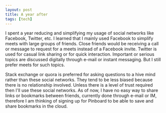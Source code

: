 ```yaml
---
layout: post
title: A year after
tags: [tech]
---
```

I spent a year reducing and simplifying my usage of social networks like Facebook, Twitter, etc. I learned that I mainly used Facebook to simplify meets with large groups of friends. Close friends would be receiving a call or message to request for a meets instead of a Facebook invite. Twitter is used for casual link sharing or for quick interaction. Important or serious topics are discussed digitally through e-mail or instant messaging. But I still prefer meets for such topics.

Stack exchange or quora is preferred for asking questions to a hive mind rather than these social networks. They tend to be less biased because there is no relationship involved. Unless there is a level of trust required then I'll use these social networks. As of now, I have no easy way to share links or bookmarks between friends, currently done through e-mail or IM, therefore I am thinking of signing up for Pinboard to be able to save and share bookmarks in the cloud. 
